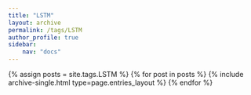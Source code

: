 ```yaml
---
title: "LSTM"
layout: archive
permalink: /tags/LSTM
author_profile: true
sidebar:
    nav: "docs"
---
```



{% assign posts = site.tags.LSTM %}
{% for post in posts %} {% include archive-single.html type=page.entries_layout %} {% endfor %}